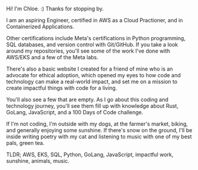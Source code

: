 Hi! I'm Chloe. :)
Thanks for stopping by.

I am an aspiring Engineer, certified in AWS as a Cloud Practioner, and in Containerized Applications.

Other certifications include Meta's certifications in Python programming, SQL databases, and version control with Git/GitHub.
If you take a look around my repositories, you'll see some of the work I've done with AWS/EKS and a few of the Meta labs.

There's also a basic website I created for a friend of mine who is an advocate for ethical adoption, which opened my eyes to how 
code and technology can make a real-world impact, and set me on a mission to create impactful things with code for a living. 

You'll also see a few that are empty. As I go about this coding and technology journey, you'll see them fill up with knowledge about Rust,
GoLang, JavaScript, and a 100 Days of Code challenge. 

If I'm not coding, I'm outside with my dogs, at the farmer's market, biking, and generally enjoying some sunshine. If there's snow
on the ground, I'll be inside writing poetry with my cat and listening to music with one of my best pals, green tea. 

TLDR; AWS, EKS, SQL, Python, GoLang, JavaScript, impactful work, sunshine, animals, music. 
